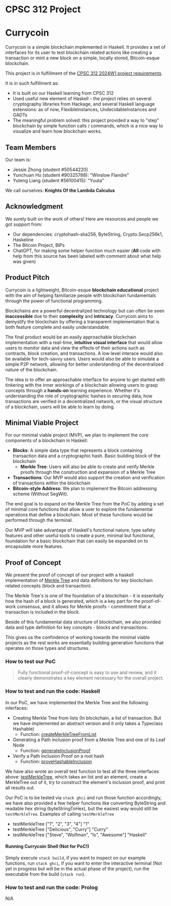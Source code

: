 # CPSC 312 Project

# Currycoin

Currycoin is a simple blockchain implemented in Haskell. It provides a set of interfaces for its user to test blockchain related actions like creating a transaction or mint a new block on a simple, locally stored, Bitcoin-esque blockchain.

This project is in fulfillment of the [CPSC 312 2024W1 project requirements](https://steven-wolfman.github.io/cpsc-312-website-2024W1/project.html).

It is in such fulfillment as:
+ It is built on our Haskell learning from CPSC 312
+ Used useful new element of Haskell - the project relies on several cryptography libraries from Hackage, and several Haskell language extensions: as of now, FlexibleInstances, UndecidableInstances and GADTs
+ The meaningful problem solved: this project provided a way to "step" blockchain by simple function calls / commands, which is a nice way to visualize and learn how blockchain works.
## Team Members

Our team is:

+ Jessie Zhong (student #50544220)
+ Yunchuan Hu (student #90325788):  "Winslow Flandre"
+ Yuteng Liang (student #56100415): "Yuuta"

We call ourselves: __Knights Of the Lambda Calculus__

## Acknowledgment

We surely built on the work of others! Here are resources and people we got support from:

+ Our dependencies: cryptohash-sha256, ByteString, Crypto.Secp256k1, Haskeline
+ The Bitcoin Project, BIPs
+ ChatGPT, for making some helper function much easier (**All** code with help from this source has been labeled with comment about what help was given)

## Product Pitch

Currycoin is a lightweight, Bitcoin-esque **blockchain educational** project with the aim of helping familiarize people with blockchain fundamentals through the power of functional programming. 

Blockchains are a powerful decentralized technology but can often be seen **inaccessible** due to their **complexity** and **intricacy**. Currycoin aims to demystify the blockchain by offering a transparent implementation that is both feature complete and easily understandable. 

The final product would be an easily approachable blockchain implementation with a real-time, **intuitive visual interface** that would allow users to monitor data and view the effects of their actions such as contracts, block creation, and transactions. A low level interace would also be available for tech-savvy users. Users would also be able to simulate a simple P2P network, allowing for better understanding of the decentralized nature of the blockchain. 

The idea is to offer an approachable interface for anyone to get started with tinkering with the inner workings of a blockchain allowing users to grasp concepts through a **hands-on** learning experience.  Whether it's understanding the role of cryptographic hashes in securing data, how transactions are verified in a decentralized network, or the visual structure of a blockchain, users will be able to learn by doing.

## Minimal Viable Project

For our minimal viable project (MVP), we plan to implement the core components of a blockchain in Haskell:

* **Blocks**: A simple data type that represents a block containing transaction data and a cryptographic hash. Basic building block of the blockchain
    * **Merkle Tree**: Users will also be able to create and verify Merkle proofs through the construction and expansion of a Merkle Tree
* **Transactions**: Our MVP would also support the creation and verification of transactions within the blockchain
* **Bitcoin-style Address**: We plan to implement the Bitcoin addressing scheme (Without SegWit).


The end goal is to expand on the Merkle Tree from the PoC by adding a set of minimal core functions that allow a user to explore the fundamental operations that define a blockchain. Most of these functions would be performed through the terminal.

Our MVP will take advantage of Haskell's functional nature, type safety features and other useful tools to create a pure, minimal but functional, foundation for a basic blockchain that can easily be expanded on to encapsulate more features.

## Proof of Concept

We present the proof of concept of our project with a haskell implementation of [Merkle Tree](https://en.wikipedia.org/wiki/Merkle_tree) and data definitions for key blockchain related concepts (block and transaction).

The Merkle Tree's is one of the foundation of a blockchain - it is essentially how the hash of a block is generated, which is a key part for the proof-of-work consensus, and it allows for Merkle proofs - commitment that a transaction is included in the block.

Beside of this fundamental data structure of blockchain, we also provided data and type definition for key concepts - blocks and transactions.

This gives us the confindence of working towards the minimal viable projects as the rest works are essentially building generation functions that operates on those types and structures.

### How to test our PoC
<!-- Include links (likely even line-level links, which are easy to create in Github) throughout to critical pieces of
the code to make it easy for us to understand what you've accomplished and how it fulfills the requirements.

Also include instructions for us to test and run your code. (See our guidelines below.) -->

<!-- A good goal to aim for is the top rubric item from proposal grading: -->

> Fully functional proof-of-concept is easy to use and review, and it clearly demonstrates a key element necessary for the overall project.

### How to test and run the code: Haskell


In our PoC, we have implemented the Merkle Tree and the following interfaces:
* Creating Merkle Tree from lists (In blockchain, a list of transaction. But we have implemented an abstract version and it only takes a Typeclass Hashable)
    * Function: [createMerkleTreeFromList](https://github.students.cs.ubc.ca/tokenjz3/cpsc312-project/blob/f88bf293dfcb21725cacd5e7097efc231d8013d8/haskell/app/Main.hs#L163C1-L163C25)
* Generating a Path inclusion proof from a Merkle Tree and one of its Leaf Node
    * Function: [generateInclusionProof](https://github.students.cs.ubc.ca/tokenjz3/cpsc312-project/blob/f88bf293dfcb21725cacd5e7097efc231d8013d8/haskell/app/Main.hs#L173C1-L173C23)
* Verify a Path Inclusion Proof on a root hash
    * Function: [proveHashableInclusion](https://github.students.cs.ubc.ca/tokenjz3/cpsc312-project/blob/f88bf293dfcb21725cacd5e7097efc231d8013d8/haskell/app/Main.hs#L191C1-L191C23)
    
We have also wrote an overall test function to test all the three interfaces above: [testMerkleTree](https://github.students.cs.ubc.ca/tokenjz3/cpsc312-project/blob/f88bf293dfcb21725cacd5e7097efc231d8013d8/haskell/app/Main.hs#L231), which takes an list and an element, create a MerkleTree out of it, try to construct the element's inclusion proof, and print all results out.

Our PoC is to be tested via `stack ghci` and run those function accordingly, we have also provided a few helper functions like converting ByteString and readable hex string (byteStringToHex), but the easiest way would still be `testMerkleTree`.
Examples of calling `testMerkleTree`
* testMerkleTree ["1", "2", "3", "4"] "1"
* testMerkleTree ["Delicious", "Curry"] "Curry"
* testMerkleTree ["Steve", "Wolfman", "Is", "Awesome"] "Haskell"


#### Running Currycoin Shell (Not for PoC!)
Simply execute `stack build`, if you want to inspect on our example functions, run `stack ghci`, if you want to enter the interactive terminal (Not yet in progress but will be in the actual phase of the project), run the executable from the build (`stack run`).

<!-- 
As it is currently set up, editing works best if you first `cd` into the `haskell` subdirectory and open VS Code on that directory (`code .`). There is a `Makefile` with some helpful aliases, but you can also just use `stack` as normal.

Note: We expect to be able to test your code by running `stack test`. Included among your tests should be some that demonstrate the core functionality of your code. (We will be running `make haskell-eval` from the project root.)

We should be able to further explore your code's functionality by running `stack ghci`, and you should instruct us on some interesting cases to try. -->

### How to test and run the code: Prolog
N/A
<!-- Replace this section with instructions to us for how to test and run your code.

We have set up a simple test file for you to extend using [Prolog Unit Testing](https://www.swi-prolog.org/pldoc/doc_for?object=section(%27packages/plunit.html%27)) library for testing. Included among your tests should be some that demonstrate the core functionality of your code. Please remove the example tests before you submit or you will lose marks. (We will be running `make prolog-eval` from the project root.)

In the `prolog` directory, you can run `make test` to run the unit tests. You can also load the test file into the swipl repl with `make test-repl` and in that repl you can run `run_tests.` to run those tests.

If you include instructions different from these, be **absolutely sure** that they will work well for us in whatever environment we run your code and that they will be as easy to use as the instructions above!
 -->
